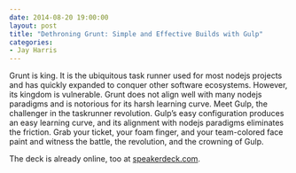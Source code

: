 ```yaml
---
date: 2014-08-20 19:00:00
layout: post
title: "Dethroning Grunt: Simple and Effective Builds with Gulp"
categories:
- Jay Harris
---
```


Grunt is king. It is the ubiquitous task runner used for most nodejs projects and has quickly expanded to conquer other software ecosystems. However, its kingdom is vulnerable. Grunt does not align well with many nodejs paradigms and is notorious for its harsh learning curve. Meet Gulp, the challenger in the taskrunner revolution. Gulp’s easy configuration produces an easy learning curve, and its alignment with nodejs paradigms eliminates the friction. Grab your ticket, your foam finger, and your team-colored face paint and witness the battle, the revolution, and the crowning of Gulp.

The deck is already online, too at [speakerdeck.com](https://speakerdeck.com/jayharris/dethroning-grunt-simple-and-effective-builds-with-gulp-dot-js).